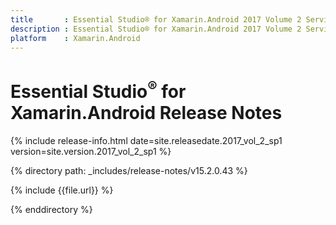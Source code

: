 ```yaml
---
title       : Essential Studio® for Xamarin.Android 2017 Volume 2 Service Pack 1 Release Notes
description : Essential Studio® for Xamarin.Android 2017 Volume 2 Service Pack 1 Release Notes
platform    : Xamarin.Android
---
```


# Essential Studio<sup>®</sup> for Xamarin.Android Release Notes

{% include release-info.html date=site.releasedate.2017_vol_2_sp1 version=site.version.2017_vol_2_sp1 %} 

{% directory path: _includes/release-notes/v15.2.0.43 %}

{% include {{file.url}} %}

{% enddirectory %}